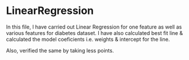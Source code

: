 # LinearRegression

In this file, I have carried out Linear Regression for one feature as well as various features for diabetes dataset.
I have also calculated best fit line & calculated the model coeficients i.e. weights & intercept for the line.

Also, verified the same by taking less points.
